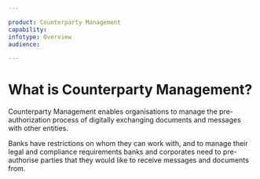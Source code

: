 ```yaml
---

product: Counterparty Management
capability:
infotype: Overview
audience:

---
```

# What is Counterparty Management?

Counterparty Management enables organisations to manage the pre-authorization process of digitally exchanging documents and messages with other entities. 

Banks have restrictions on whom they can work with, and to manage their legal and compliance requirements banks and corporates need to pre-authorise parties that they would like to receive messages and documents from.

<!--stackedit_data:
eyJoaXN0b3J5IjpbNDU1NjI1NDE3XX0=
-->